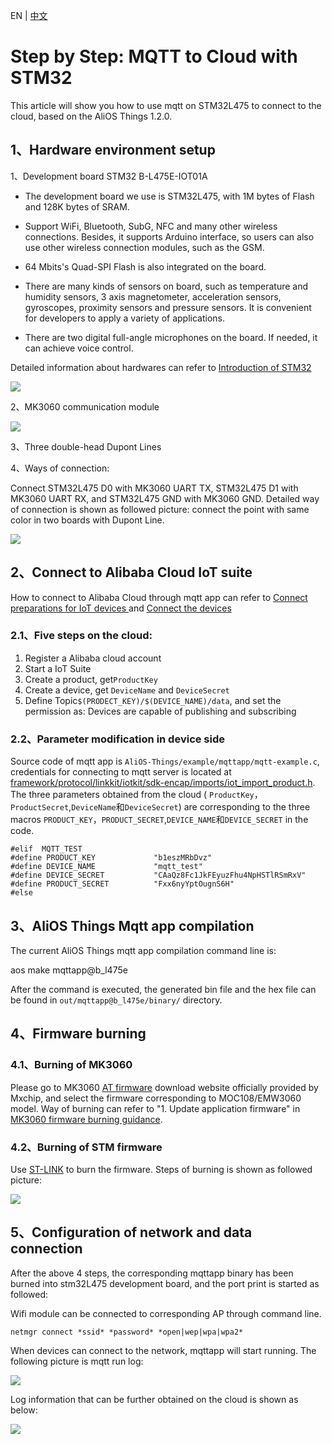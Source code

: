 EN | [中文](stm32-networking.zh)

# Step by Step: MQTT to Cloud with STM32

This article will show you how to use mqtt on STM32L475 to connect to the cloud, based on the AliOS Things 1.2.0.

## 1、Hardware environment setup

1、Development board STM32 B-L475E-IOT01A 

- The development board we use is STM32L475, with 1M bytes of Flash and 128K bytes of SRAM.
- Support WiFi, Bluetooth, SubG, NFC and many other wireless connections. Besides, it supports Arduino interface, so users can also use other wireless connection modules, such as the GSM.

- 64 Mbits's Quad-SPI Flash is also integrated on the board.
- There are many kinds of sensors on board, such as temperature and humidity sensors, 3 axis magnetometer, acceleration sensors, gyroscopes, proximity sensors and pressure sensors. It is convenient for developers to apply a variety of applications.

- There are two digital full-angle microphones on the board. If needed, it can achieve voice control.


Detailed information about hardwares can refer to [Introduction of STM32](http://www.st.com/content/st_com/en/products/evaluation-tools/product-evaluation-tools/mcu-eval-tools/stm32-mcu-eval-tools/stm32-mcu-discovery-kits/b-l475e-iot01a.html)

![](https://img.alicdn.com/tfs/TB1J6KLmZLJ8KJjy0FnXXcFDpXa-3968-2976.jpg)

2、MK3060 communication module

![](https://img.alicdn.com/tfs/TB1HYMxmRfH8KJjy1XbXXbLdXXa-2976-3968.jpg)

3、Three double-head Dupont Lines

4、Ways of connection:

 Connect STM32L475 D0 with MK3060 UART TX, STM32L475 D1 with MK3060 UART RX, and STM32L475 GND with MK3060 GND. Detailed way of connection is shown as followed picture: connect the point with same color in two boards with Dupont Line.

![](https://img.alicdn.com/tfs/TB1k.Sfm3DD8KJjy0FdXXcjvXXa-3968-2976.jpg)



## 2、Connect to Alibaba Cloud IoT suite

How to connect to Alibaba Cloud through mqtt app can refer to [Connect preparations for IoT devices ](https://help.aliyun.com/document_detail/42714.html?spm=5176.doc30530.2.5.eofHfK) and [Connect the devices](https://help.aliyun.com/document_detail/30530.html?spm=5176.doc42714.2.7.LjopzI)

### 2.1、Five steps on the cloud:

1. Register a Alibaba cloud account
2. Start a IoT Suite
3. Create a product, get`ProductKey`
4. Create a device, get `DeviceName` and `DeviceSecret`
5. 
   Define Topic`$(PRODECT_KEY)/$(DEVICE_NAME)/data`,  and set the permission as: Devices are capable of publishing and subscribing

### 2.2、Parameter modification in device side

Source code of mqtt app is `AliOS-Things/example/mqttapp/mqtt-example.c`, credentials for connecting to mqtt server is located at [framework/protocol/linkkit/iotkit/sdk-encap/imports/iot_import_product.h](https://github.com/alibaba/AliOS-Things/blob/master/framework/protocol/linkkit/iotkit/sdk-encap/imports/iot_import_product.h). The three parameters obtained from the cloud ( `ProductKey`，`ProductSecret`,`DeviceName`和`DeviceSecret`) are corresponding to the three macros `PRODUCT_KEY`，`PRODUCT_SECRET`,`DEVICE_NAME`和`DEVICE_SECRET` in the code.

```
#elif  MQTT_TEST
#define PRODUCT_KEY             "b1eszMRbDvz"                                                         
#define DEVICE_NAME             "mqtt_test"
#define DEVICE_SECRET           "CAaQz8Fc1JkFEyuzFhu4NpHSTlRSmRxV"
#define PRODUCT_SECRET          "Fxx6nyYptOugnS6H"
#else
```

## 3、AliOS Things Mqtt app compilation

The current AliOS Things mqtt app compilation command line is:

aos make mqttapp@b_l475e

After the command is executed, the generated bin file and the hex file can be found in `out/mqttapp@b_l475e/binary/`  directory.

## 4、Firmware burning

### 4.1、Burning of MK3060 

Please go to MK3060 [AT firmware](http://developer.mxchip.com/developer/md/bWljby1oYW5kYm9vay9Eb3dubG9hZC8zLTIuTWlDT19BVF92Mi4wX0NNRC5tZA) download website officially provided by Mxchip, and select the firmware corresponding to MOC108/EMW3060 model. Way of burning can refer to "1. Update application firmware" in [MK3060 firmware burning guidance](http://developer.mxchip.com/handbooks/63).

### 4.2、Burning of STM firmware

Use [ST-LINK](http://www.st.com/content/st_com/en/products/development-tools/software-development-tools/stm32-software-development-tools/stm32-programmers/stsw-link004.html) to burn the firmware. Steps of burning is shown as followed picture:

![](https://img.alicdn.com/tfs/TB1QprXm46I8KJjy0FgXXXXzVXa-937-241.jpg)

## 5、Configuration of network and data connection

After the above 4 steps, the corresponding mqttapp binary has been burned into stm32L475 development board, and the port print is started as followed:

Wifi module can be connected to corresponding AP through command line.

`netmgr connect *ssid* *password* *open|wep|wpa|wpa2*`

When devices can connect to the network, mqttapp will start running. The following picture is mqtt run log:

![](https://img.alicdn.com/tfs/TB1_9CBm8DH8KJjSspnXXbNAVXa-1708-284.jpg)

Log information that can be further obtained on the cloud is shown as below:

![](https://img.alicdn.com/tfs/TB1kk_ImZLJ8KJjy0FnXXcFDpXa-1875-833.jpg)

